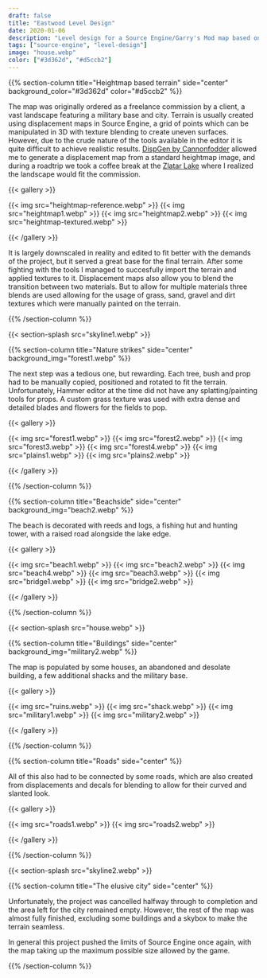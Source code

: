 ```yaml
---
draft: false
title: "Eastwood Level Design"
date: 2020-01-06
description: "Level design for a Source Engine/Garry's Mod map based on real world heightmap data."
tags: ["source-engine", "level-design"]
image: "house.webp"
color: ["#3d362d", "#d5ccb2"]
---
```


{{% section-column title="Heightmap based terrain" side="center" background_color="#3d362d" color="#d5ccb2" %}}

The map was originally ordered as a freelance commission by a client, a vast landscape featuring a military base and city. Terrain is usually created using displacement maps in Source Engine, a grid of points which can be manipulated in 3D with texture blending to create uneven surfaces. However, due to the crude nature of the tools available in the editor it is quite difficult to achieve realistic results. [DispGen by Cannonfodder](https://developer.valvesoftware.com/wiki/DispGen) allowed me to generate a displacement map from a standard heightmap image, and during a roadtrip we took a coffee break at the [Zlatar Lake](https://maps.app.goo.gl/UFbgGP3kYeM2PDzZ9) where I realized the landscape would fit the commission.

{{< gallery >}}

{{< img src="heightmap-reference.webp" >}}
{{< img src="heightmap1.webp" >}}
{{< img src="heightmap2.webp" >}}
{{< img src="heightmap-textured.webp" >}}

{{< /gallery >}}

It is largely downscaled in reality and edited to fit better with the demands of the project, but it served a great base for the final terrain. After some fighting with the tools I managed to succesfully import the terrain and applied textures to it. Displacement maps also allow you to blend the transition between two materials. But to allow for multiple materials three blends are used allowing for the usage of grass, sand, gravel and dirt textures which were manually painted on the terrain.

{{% /section-column %}}

{{< section-splash src="skyline1.webp" >}}

{{% section-column title="Nature strikes" side="center" background_img="forest1.webp" %}}

The next step was a tedious one, but rewarding. Each tree, bush and prop had to be manually copied, positioned and rotated to fit the terrain. Unfortunately, Hammer editor at the time did not have any splatting/painting tools for props. A custom grass texture was used with extra dense and detailed blades and flowers for the fields to pop.

{{< gallery >}}

{{< img src="forest1.webp" >}}
{{< img src="forest2.webp" >}}
{{< img src="forest3.webp" >}}
{{< img src="forest4.webp" >}}
{{< img src="plains1.webp" >}}
{{< img src="plains2.webp" >}}

{{< /gallery >}}

{{% /section-column %}}

{{% section-column title="Beachside" side="center" background_img="beach2.webp" %}}

The beach is decorated with reeds and logs, a fishing hut and hunting tower, with a raised road alongside the lake edge.

{{< gallery >}}

{{< img src="beach1.webp" >}}
{{< img src="beach2.webp" >}}
{{< img src="beach4.webp" >}}
{{< img src="beach3.webp" >}}
{{< img src="bridge1.webp" >}}
{{< img src="bridge2.webp" >}}

{{< /gallery >}}

{{% /section-column %}}

{{< section-splash src="house.webp" >}}

{{% section-column title="Buildings" side="center" background_img="military2.webp" %}}

The map is populated by some houses, an abandoned and desolate building, a few additional shacks and the military base.

{{< gallery >}}

{{< img src="ruins.webp" >}}
{{< img src="shack.webp" >}}
{{< img src="military1.webp" >}}
{{< img src="military2.webp" >}}

{{< /gallery >}}

{{% /section-column %}}

{{% section-column title="Roads" side="center" %}}

All of this also had to be connected by some roads, which are also created from displacements and decals for blending to allow for their curved and slanted look.

{{< gallery >}}

{{< img src="roads1.webp" >}}
{{< img src="roads2.webp" >}}

{{< /gallery >}}

{{% /section-column %}}

{{< section-splash src="skyline2.webp" >}}

{{% section-column title="The elusive city" side="center" %}}

Unfortunately, the project was cancelled halfway through to completion and the area left for the city remained empty. However, the rest of the map was almost fully finished, excluding some buildings and a skybox to make the terrain seamless.

In general this project pushed the limits of Source Engine once again, with the map taking up the maximum possible size allowed by the game.

{{% /section-column %}}